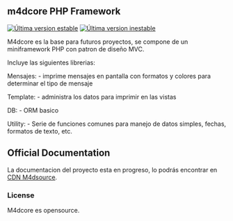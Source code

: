 ## m4dcore PHP Framework

[![Última version estable]()](https://www.m4dsource.com)
[![Última version inestable]()](https://www.m4dsource.com)

M4dcore es la base para futuros proyectos, se compone de un miniframework PHP con patron de diseño MVC.

Incluye las siguientes librerias:

Mensajes:
	- imprime mensajes en pantalla con formatos y colores para determinar el tipo de mensaje
	
Template:
	- administra los datos para imprimir en las vistas
	
DB:
	- ORM basico

Utility:
	- Serie de funciones comunes para manejo de datos simples, fechas, formatos de texto, etc.
	


## Official Documentation

La documentacion del proyecto esta en progreso, lo podrás encontrar en [CDN M4dsource](http://cdn.m4dsource.com/docs).

### License

M4dcore es opensource.